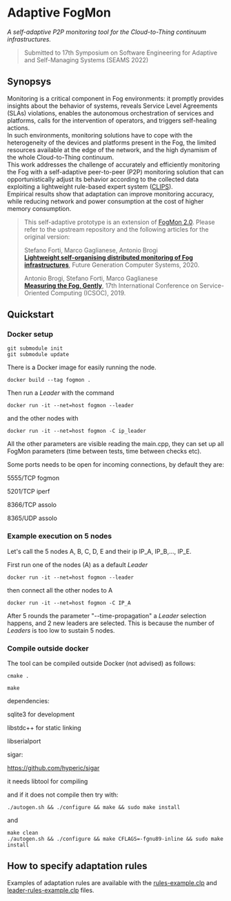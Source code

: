 
# Adaptive FogMon

_A self-adaptive P2P monitoring tool for the Cloud-to-Thing continuum infrastructures._

> Submitted to 17th Symposium on Software Engineering for Adaptive and Self-Managing Systems (SEAMS 2022)

## Synopsys

Monitoring is a critical component in Fog environments: it promptly provides insights about the behavior of systems, reveals Service Level Agreements (SLAs) violations, enables the autonomous orchestration of services and platforms, calls for the intervention of operators, and triggers self-healing actions. <br>
In such environments, monitoring solutions have to cope with the heterogeneity of the devices and platforms present in the Fog, the limited resources available at the edge of the network, and the high dynamism of the whole Cloud-to-Thing continuum. <br>
This work addresses the challenge of accurately and efficiently monitoring the Fog with a self-adaptive peer-to-peer (P2P) monitoring solution that can opportunistically adjust its behavior according to the collected data exploiting a lightweight rule-based expert system ([CLIPS](http://www.clipsrules.net/)). <br>
Empirical results show that adaptation can improve monitoring accuracy, while reducing network and power consumption at the cost of higher memory consumption.

> This self-adaptive prototype is an extension of [FogMon 2.0](https://github.com/di-unipi-socc/FogMon/tree/liscio-2.0).
> Please refer to the upstream repository and the following articles for the original version:
> 
> Stefano Forti, Marco Gaglianese, Antonio Brogi <br>
> [**Lightweight self-organising distributed monitoring of Fog infrastructures**](https://doi.org/10.1016/j.future.2020.08.011), Future Generation Computer Systems, 2020.
> 
> Antonio Brogi, Stefano Forti, Marco Gaglianese <br>
> [**Measuring the Fog, Gently**](https://doi.org/10.1007/978-3-030-33702-5_40), 17th International Conference on Service-Oriented Computing (ICSOC), 2019.



## Quickstart

### Docker setup
```
git submodule init
git submodule update
```

There is a Docker image for easily running the node.

```
docker build --tag fogmon .
```

Then run a _Leader_ with the command
```
docker run -it --net=host fogmon --leader
```
and the other nodes with
```
docker run -it --net=host fogmon -C ip_leader
```
All the other parameters are visible reading the main.cpp, they can set up all FogMon parameters (time between tests, time between checks etc).

Some ports needs to be open for incoming connections, by default they are:

5555/TCP fogmon

5201/TCP iperf

8366/TCP assolo

8365/UDP assolo

### Example execution on 5 nodes
Let's call the 5 nodes A, B, C, D, E and their ip IP_A, IP_B,..., IP_E.

First run one of the nodes (A) as a default _Leader_
```
docker run -it --net=host fogmon --leader
```
then connect all the other nodes to A
```
docker run -it --net=host fogmon -C IP_A
```
After 5 rounds the parameter "--time-propagation" a _Leader_ selection happens, and 2 new leaders are selected. This is because the number of _Leaders_ is too low to sustain 5 nodes.


### Compile outside docker

The tool can be compiled outside Docker (not advised) as follows:

```
cmake .
```
```
make
```
dependencies:

sqlite3 for development

libstdc++ for static linking

libserialport

sigar:

https://github.com/hyperic/sigar

it needs libtool for compiling

and if it does not compile then try with:
```
./autogen.sh && ./configure && make && sudo make install
```
and
```
make clean
./autogen.sh && ./configure && make CFLAGS=-fgnu89-inline && sudo make install
```

## How to specify adaptation rules
Examples of adaptation rules are available with the [rules-example.clp](src/follower/rules-example.clp) and [leader-rules-example.clp](src/leader/leader-rules-example.clp) files.
